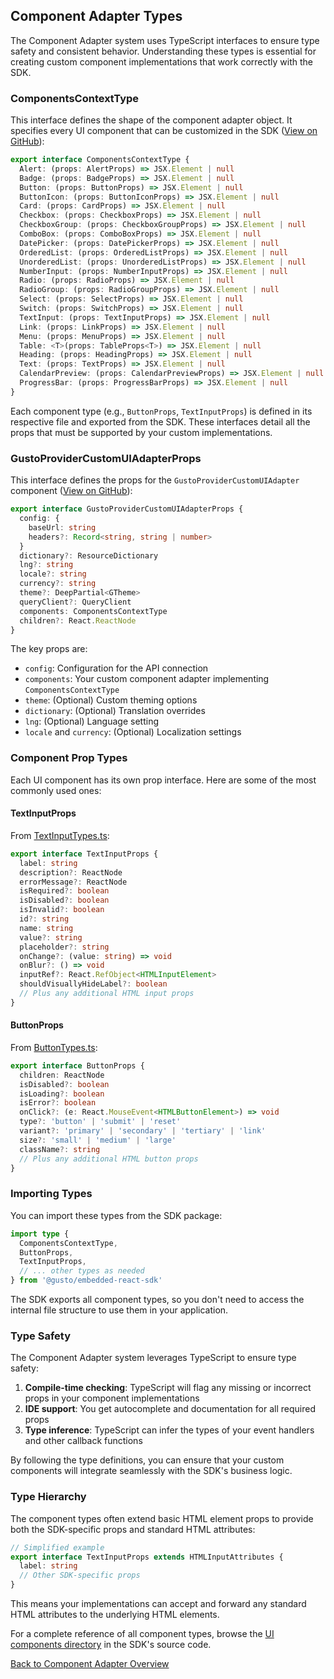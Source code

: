 ## Component Adapter Types

The Component Adapter system uses TypeScript interfaces to ensure type safety and consistent behavior. Understanding these types is essential for creating custom component implementations that work correctly with the SDK.

### ComponentsContextType

This interface defines the shape of the component adapter object. It specifies every UI component that can be customized in the SDK ([View on GitHub](https://github.com/Gusto/embedded-react-sdk/blob/main/src/contexts/ComponentAdapter/useComponentContext.ts)):

```typescript
export interface ComponentsContextType {
  Alert: (props: AlertProps) => JSX.Element | null
  Badge: (props: BadgeProps) => JSX.Element | null
  Button: (props: ButtonProps) => JSX.Element | null
  ButtonIcon: (props: ButtonIconProps) => JSX.Element | null
  Card: (props: CardProps) => JSX.Element | null
  Checkbox: (props: CheckboxProps) => JSX.Element | null
  CheckboxGroup: (props: CheckboxGroupProps) => JSX.Element | null
  ComboBox: (props: ComboBoxProps) => JSX.Element | null
  DatePicker: (props: DatePickerProps) => JSX.Element | null
  OrderedList: (props: OrderedListProps) => JSX.Element | null
  UnorderedList: (props: UnorderedListProps) => JSX.Element | null
  NumberInput: (props: NumberInputProps) => JSX.Element | null
  Radio: (props: RadioProps) => JSX.Element | null
  RadioGroup: (props: RadioGroupProps) => JSX.Element | null
  Select: (props: SelectProps) => JSX.Element | null
  Switch: (props: SwitchProps) => JSX.Element | null
  TextInput: (props: TextInputProps) => JSX.Element | null
  Link: (props: LinkProps) => JSX.Element | null
  Menu: (props: MenuProps) => JSX.Element | null
  Table: <T>(props: TableProps<T>) => JSX.Element | null
  Heading: (props: HeadingProps) => JSX.Element | null
  Text: (props: TextProps) => JSX.Element | null
  CalendarPreview: (props: CalendarPreviewProps) => JSX.Element | null
  ProgressBar: (props: ProgressBarProps) => JSX.Element | null
}
```

Each component type (e.g., `ButtonProps`, `TextInputProps`) is defined in its respective file and exported from the SDK. These interfaces detail all the props that must be supported by your custom implementations.

### GustoProviderCustomUIAdapterProps

This interface defines the props for the `GustoProviderCustomUIAdapter` component ([View on GitHub](https://github.com/Gusto/embedded-react-sdk/blob/main/src/contexts/GustoProvider/GustoProviderCustomUIAdapter.tsx)):

```typescript
export interface GustoProviderCustomUIAdapterProps {
  config: {
    baseUrl: string
    headers?: Record<string, string | number>
  }
  dictionary?: ResourceDictionary
  lng?: string
  locale?: string
  currency?: string
  theme?: DeepPartial<GTheme>
  queryClient?: QueryClient
  components: ComponentsContextType
  children?: React.ReactNode
}
```

The key props are:

- `config`: Configuration for the API connection
- `components`: Your custom component adapter implementing `ComponentsContextType`
- `theme`: (Optional) Custom theming options
- `dictionary`: (Optional) Translation overrides
- `lng`: (Optional) Language setting
- `locale` and `currency`: (Optional) Localization settings

### Component Prop Types

Each UI component has its own prop interface. Here are some of the most commonly used ones:

#### TextInputProps

From [TextInputTypes.ts](https://github.com/Gusto/embedded-react-sdk/blob/main/src/components/Common/UI/TextInput/TextInputTypes.ts):

```typescript
export interface TextInputProps {
  label: string
  description?: ReactNode
  errorMessage?: ReactNode
  isRequired?: boolean
  isDisabled?: boolean
  isInvalid?: boolean
  id?: string
  name: string
  value?: string
  placeholder?: string
  onChange?: (value: string) => void
  onBlur?: () => void
  inputRef?: React.RefObject<HTMLInputElement>
  shouldVisuallyHideLabel?: boolean
  // Plus any additional HTML input props
}
```

#### ButtonProps

From [ButtonTypes.ts](https://github.com/Gusto/embedded-react-sdk/blob/main/src/components/Common/UI/Button/ButtonTypes.ts):

```typescript
export interface ButtonProps {
  children: ReactNode
  isDisabled?: boolean
  isLoading?: boolean
  isError?: boolean
  onClick?: (e: React.MouseEvent<HTMLButtonElement>) => void
  type?: 'button' | 'submit' | 'reset'
  variant?: 'primary' | 'secondary' | 'tertiary' | 'link'
  size?: 'small' | 'medium' | 'large'
  className?: string
  // Plus any additional HTML button props
}
```

### Importing Types

You can import these types from the SDK package:

```typescript
import type {
  ComponentsContextType,
  ButtonProps,
  TextInputProps,
  // ... other types as needed
} from '@gusto/embedded-react-sdk'
```

The SDK exports all component types, so you don't need to access the internal file structure to use them in your application.

### Type Safety

The Component Adapter system leverages TypeScript to ensure type safety:

1. **Compile-time checking**: TypeScript will flag any missing or incorrect props in your component implementations
2. **IDE support**: You get autocomplete and documentation for all required props
3. **Type inference**: TypeScript can infer the types of your event handlers and other callback functions

By following the type definitions, you can ensure that your custom components will integrate seamlessly with the SDK's business logic.

### Type Hierarchy

The component types often extend basic HTML element props to provide both the SDK-specific props and standard HTML attributes:

```typescript
// Simplified example
export interface TextInputProps extends HTMLInputAttributes {
  label: string
  // Other SDK-specific props
}
```

This means your implementations can accept and forward any standard HTML attributes to the underlying HTML elements.

For a complete reference of all component types, browse the [UI components directory](https://github.com/Gusto/embedded-react-sdk/tree/main/src/components/Common/UI) in the SDK's source code.

[Back to Component Adapter Overview](../component-adapter.md)
